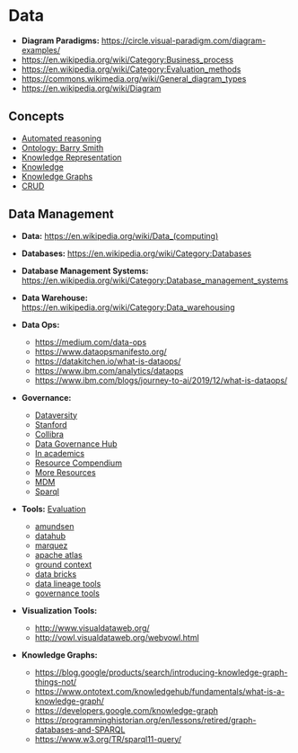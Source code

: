 # Data
- **Diagram Paradigms:** https://circle.visual-paradigm.com/diagram-examples/
- https://en.wikipedia.org/wiki/Category:Business_process
- https://en.wikipedia.org/wiki/Category:Evaluation_methods
- https://commons.wikimedia.org/wiki/General_diagram_types
- https://en.wikipedia.org/wiki/Diagram

## Concepts
- [Automated reasoning](https://en.wikipedia.org/wiki/Automated_reasoning)
- [Ontology: Barry Smith](http://ontology.buffalo.edu/smith/)
- [Knowledge Representation](https://en.wikipedia.org/wiki/Category:Knowledge_representation)
- [Knowledge](https://en.wikipedia.org/wiki/Category:Knowledge)
- [Knowledge Graphs](https://en.wikipedia.org/wiki/Category:Knowledge_graphs)
- [CRUD](https://en.wikipedia.org/wiki/Create,_read,_update_and_delete)

## Data Management
- **Data:** https://en.wikipedia.org/wiki/Data_(computing)
- **Databases:** https://en.wikipedia.org/wiki/Category:Databases
- **Database Management Systems:** https://en.wikipedia.org/wiki/Category:Database_management_systems
- **Data Warehouse:** https://en.wikipedia.org/wiki/Category:Data_warehousing
- **Data Ops:**
	* https://medium.com/data-ops
	* https://www.dataopsmanifesto.org/
	* https://datakitchen.io/what-is-dataops/
	* https://www.ibm.com/analytics/dataops
	* https://www.ibm.com/blogs/journey-to-ai/2019/12/what-is-dataops/

- **Governance:**
	* [Dataversity](https://www.dataversity.net/)
	* [Stanford](http://web.stanford.edu/dept/pres-provost/cgi-bin/dg/wordpress/)
	* [Collibra](https://university.collibra.com/learn)
	* [Data Governance Hub](https://datagovhub.elliott.gwu.edu/)
	* [In academics](https://dmptool.org/general_guidance)
	* [Resource Compendium](https://github.com/SuperNerb/Data-Governance-Compilation)
	* [More Resources](https://github.com/odpi/data-governance)
	* [MDM](https://www.ibm.com/docs/en/imdm/11.6)
	* [Sparql](https://jena.apache.org/tutorials/sparql.html)

- **Tools:** [Evaluation](https://www.dataversity.net/how-to-evaluate-a-data-governance-tool-with-20-indicators-plus-1/)
	* [amundsen](https://www.amundsen.io/)
	* [datahub](https://datahub.io/)
	* [marquez](https://marquezproject.github.io/marquez/)
	* [apache atlas](https://atlas.apache.org/#/)
	* [ground context](http://www.ground-context.org/)
	* [data bricks](https://databricks.com/discover/data-lakes/introduction)
	* [data lineage tools](http://www.databaseanswers.org/data_lineage_tools.htm)
	* [governance tools](https://www.avo.app/blog/16-data-governance-tools-to-improve-data-usability-and-security-in-2020)

- **Visualization Tools:**
	* http://www.visualdataweb.org/
	* http://vowl.visualdataweb.org/webvowl.html

- **Knowledge Graphs:**
	* https://blog.google/products/search/introducing-knowledge-graph-things-not/
	* https://www.ontotext.com/knowledgehub/fundamentals/what-is-a-knowledge-graph/
	* https://developers.google.com/knowledge-graph
	* https://programminghistorian.org/en/lessons/retired/graph-databases-and-SPARQL
	* https://www.w3.org/TR/sparql11-query/